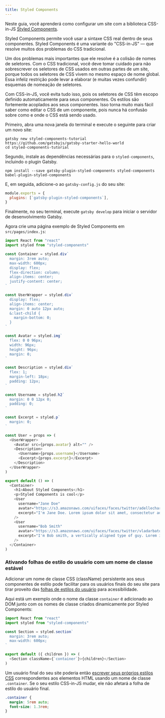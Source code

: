 ```yaml
---
title: Styled Components
---
```


Neste guia, você aprenderá como configurar um site com a biblioteca CSS-in-JS [Styled Components](https://www.styled-components.com/).

Styled Components permite você usar a sintaxe CSS real dentro de seus componentes. Styled Components é uma variante do "CSS-in-JS" — que resolve muitos dos problemas do CSS tradicional.

Um dos problemas mais importantes que ele resolve é a colisão de nomes de seletores. Com o CSS tradicional, você deve tomar cuidado para não sobrescrever os seletores de CSS usados em outras partes de um site, porque todos os seletores de CSS vivem no mesmo espaço de nome global. Essa infeliz restrição pode levar a elaborar (e muitas vezes confundir) esquemas de nomeação de seletores.

Com CSS-in-JS, você evita tudo isso, pois os seletores de CSS têm escopo definido automaticamente para seus componentes. Os estilos são fortemente acoplados aos seus componentes. Isso torna muito mais fácil saber como editar o CSS de um componente, pois nunca há confusão sobre como e onde o CSS está sendo usado.

<EggheadEmbed
  lessonLink="https://egghead.io/lessons/gatsby-style-gatsby-sites-with-styled-components"
  lessonTitle="Style Gatsby sites with styled-components"
/>

Primeiro, abra uma nova janela do terminal e execute o seguinte para criar um novo site:

```shell
gatsby new styled-components-tutorial https://github.com/gatsbyjs/gatsby-starter-hello-world
cd styled-components-tutorial
```

Segundo, instale as dependências necessárias para o `styled-components`, incluindo o plugin Gatsby.

```shell
npm install --save gatsby-plugin-styled-components styled-components babel-plugin-styled-components
```

E, em seguida, adicione-o ao `gatsby-config.js` do seu site:

```javascript:title=gatsby-config.js
module.exports = {
  plugins: [`gatsby-plugin-styled-components`],
}
```

Finalmente, no seu terminal, execute `gatsby develop` para iniciar o servidor de desenvolvimento Gatsby.

Agora crie uma página exemplo de Styled Components em `src/pages/index.js`:

```jsx:title=src/pages/index.js
import React from "react"
import styled from "styled-components"

const Container = styled.div`
  margin: 3rem auto;
  max-width: 600px;
  display: flex;
  flex-direction: column;
  align-items: center;
  justify-content: center;
`

const UserWrapper = styled.div`
  display: flex;
  align-items: center;
  margin: 0 auto 12px auto;
  &:last-child {
    margin-bottom: 0;
  }
`

const Avatar = styled.img`
  flex: 0 0 96px;
  width: 96px;
  height: 96px;
  margin: 0;
`

const Description = styled.div`
  flex: 1;
  margin-left: 18px;
  padding: 12px;
`

const Username = styled.h2`
  margin: 0 0 12px 0;
  padding: 0;
`

const Excerpt = styled.p`
  margin: 0;
`

const User = props => (
  <UserWrapper>
    <Avatar src={props.avatar} alt="" />
    <Description>
      <Username>{props.username}</Username>
      <Excerpt>{props.excerpt}</Excerpt>
    </Description>
  </UserWrapper>
)

export default () => (
  <Container>
    <h1>About Styled Components</h1>
    <p>Styled Components is cool</p>
    <User
      username="Jane Doe"
      avatar="https://s3.amazonaws.com/uifaces/faces/twitter/adellecharles/128.jpg"
      excerpt="I'm Jane Doe. Lorem ipsum dolor sit amet, consectetur adipisicing elit."
    />
    <User
      username="Bob Smith"
      avatar="https://s3.amazonaws.com/uifaces/faces/twitter/vladarbatov/128.jpg"
      excerpt="I'm Bob smith, a vertically aligned type of guy. Lorem ipsum dolor sit amet, consectetur adipisicing elit."
    />
  </Container>
)
```

### Ativando folhas de estilo do usuário com um nome de classe estável

Adicionar um nome de classe CSS (className) persistente aos seus componentes de estilo pode facilitar para os usuários finais do seu site para tirar proveito das [folhas de estilos do usuário](https://www.viget.com/articles/inline-styles-user-style-sheets-and-accessibility/) para acessibilidade.

Aqui está um exemplo onde o nome da classe `container` é adicionado ao DOM junto com os nomes de classe criados dinamicamente por Styled Components:

```jsx:title=src/components/container.js
import React from "react"
import styled from "styled-components"

const Section = styled.section`
  margin: 3rem auto;
  max-width: 600px;
`

export default ({ children }) => (
  <Section className={`container`}>{children}</Section>
)
```

Um usuário final do seu site poderia então [escrever seus próprios estilos CSS](https://mediatemple.net/blog/tips/bend-websites-css-will-stylish-stylebot/) correspondentes aos elementos HTML usando um nome de classe `.container`. Se o seu estilo CSS-in-JS mudar, ele não afetará a folha de estilo do usuário final.

```css:title=user-stylesheet.css
.container {
  margin: 5rem auto;
  font-size: 1.3rem;
}
```
